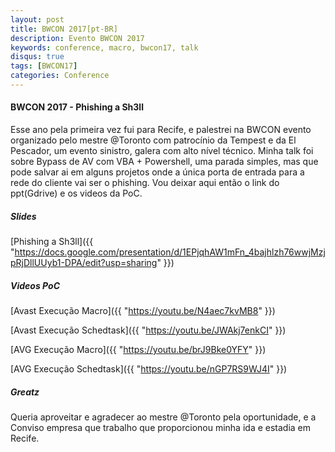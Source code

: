 ```yaml
---
layout: post
title: BWCON 2017[pt-BR]
description: Evento BWCON 2017
keywords: conference, macro, bwcon17, talk
disqus: true
tags: [BWCON17]
categories: Conference
---
```

#### BWCON 2017 - Phishing a Sh3ll
Esse ano pela primeira vez fui para Recife, e palestrei na BWCON evento organizado pelo mestre @Toronto com patrocínio da Tempest e da El Pescador, um evento sinistro, galera com alto nível técnico.
Minha talk foi sobre Bypass de AV com VBA + Powershell, uma parada simples, mas que pode salvar ai em alguns projetos onde a única porta de entrada para a rede do cliente vai ser o phishing.
Vou deixar aqui então o link do ppt(Gdrive) e os videos da PoC.

##### Slides
[Phishing a Sh3ll]({{ "https://docs.google.com/presentation/d/1EPjqhAW1mFn_4bajhlzh76wwjMzjpRjDllUUyb1-DPA/edit?usp=sharing" }})


##### Videos PoC

[Avast Execução Macro]({{ "https://youtu.be/N4aec7kvMB8" }})

[Avast Execução Schedtask]({{ "https://youtu.be/JWAkj7enkCI" }})

[AVG Execução Macro]({{ "https://youtu.be/brJ9Bke0YFY" }})

[AVG Execução Schedtask]({{ "https://youtu.be/nGP7RS9WJ4I" }})

##### Greatz
Queria aproveitar e agradecer ao mestre @Toronto pela oportunidade, e a Conviso empresa que trabalho que proporcionou minha ida e estadia em Recife.
